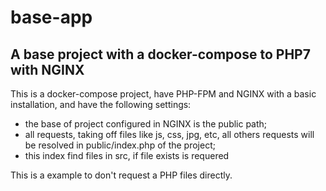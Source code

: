 # base-app

## A base project with a docker-compose to PHP7 with NGINX

This is a docker-compose project, have PHP-FPM and NGINX with a basic installation, and have the following settings:
- the base of project configured in NGINX is the public path;
- all requests, taking off files like js, css, jpg, etc, all others requests will be resolved in public/index.php of the project; 
- this index find files in src, if file exists is requered

This is a example to don't request a PHP files directly.
    
